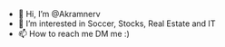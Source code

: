 - 👋 Hi, I’m @Akramnerv
- 👀 I’m interested in Soccer, Stocks, Real Estate and IT
- 📫 How to reach me DM me :)

<!---
Akramnerv/Akramnerv is a ✨ special ✨ repository because its `README.md` (this file) appears on your GitHub profile.
You can click the Preview link to take a look at your changes.
--->
